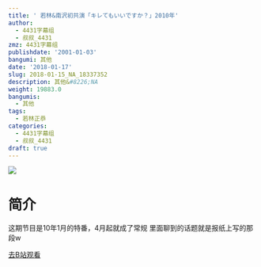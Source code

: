 ```yaml
---
title: ' 若林&南沢初共演「キレてもいいですか？」2010年'
author:
  - 4431字幕组
  - 叔叔_4431
zmz: 4431字幕组
publishdate: '2001-01-03'
bangumi: 其他
date: '2018-01-17'
slug: 2018-01-15_NA_18337352
description: 其他&#8226;NA
weight: 19883.0
bangumis:
  - 其他
tags:
  - 若林正恭
categories:
  - 4431字幕组
  - 叔叔_4431
draft: true
---
```

![](https://i.imgur.com/TyCEwNv.png)
# 简介  
这期节目是10年1月的特番，4月起就成了常规
里面聊到的话题就是报纸上写的那段w  

[去B站观看](https://www.bilibili.com/video/av18337352/)
 
